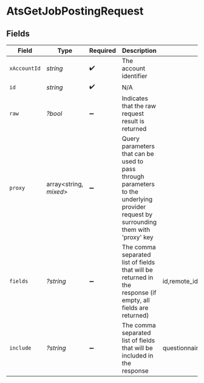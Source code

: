 # AtsGetJobPostingRequest


## Fields

| Field                                                                                                                                                                                                | Type                                                                                                                                                                                                 | Required                                                                                                                                                                                             | Description                                                                                                                                                                                          | Example                                                                                                                                                                                              |
| ---------------------------------------------------------------------------------------------------------------------------------------------------------------------------------------------------- | ---------------------------------------------------------------------------------------------------------------------------------------------------------------------------------------------------- | ---------------------------------------------------------------------------------------------------------------------------------------------------------------------------------------------------- | ---------------------------------------------------------------------------------------------------------------------------------------------------------------------------------------------------- | ---------------------------------------------------------------------------------------------------------------------------------------------------------------------------------------------------- |
| `xAccountId`                                                                                                                                                                                         | *string*                                                                                                                                                                                             | :heavy_check_mark:                                                                                                                                                                                   | The account identifier                                                                                                                                                                               |                                                                                                                                                                                                      |
| `id`                                                                                                                                                                                                 | *string*                                                                                                                                                                                             | :heavy_check_mark:                                                                                                                                                                                   | N/A                                                                                                                                                                                                  |                                                                                                                                                                                                      |
| `raw`                                                                                                                                                                                                | *?bool*                                                                                                                                                                                              | :heavy_minus_sign:                                                                                                                                                                                   | Indicates that the raw request result is returned                                                                                                                                                    |                                                                                                                                                                                                      |
| `proxy`                                                                                                                                                                                              | array<string, *mixed*>                                                                                                                                                                               | :heavy_minus_sign:                                                                                                                                                                                   | Query parameters that can be used to pass through parameters to the underlying provider request by surrounding them with 'proxy' key                                                                 |                                                                                                                                                                                                      |
| `fields`                                                                                                                                                                                             | *?string*                                                                                                                                                                                            | :heavy_minus_sign:                                                                                                                                                                                   | The comma separated list of fields that will be returned in the response (if empty, all fields are returned)                                                                                         | id,remote_id,title,locations,internal,status,job_id,remote_job_id,content,compensation,employment_type,employment_contract_type,external_url,external_apply_url,questionnaires,updated_at,created_at |
| `include`                                                                                                                                                                                            | *?string*                                                                                                                                                                                            | :heavy_minus_sign:                                                                                                                                                                                   | The comma separated list of fields that will be included in the response                                                                                                                             | questionnaires                                                                                                                                                                                       |